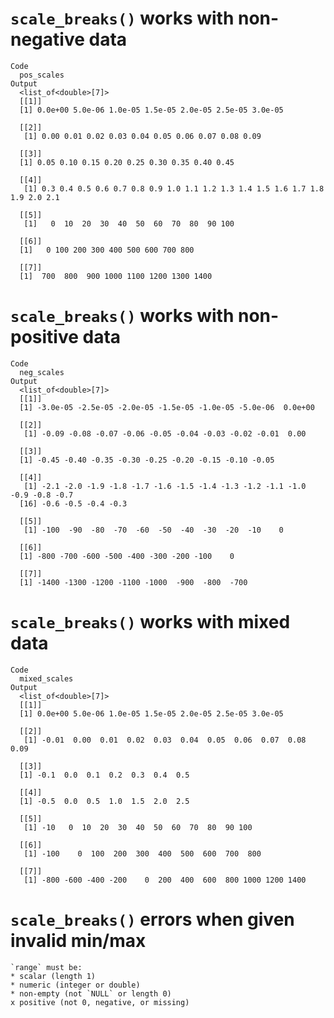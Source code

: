 # `scale_breaks()` works with non-negative data

    Code
      pos_scales
    Output
      <list_of<double>[7]>
      [[1]]
      [1] 0.0e+00 5.0e-06 1.0e-05 1.5e-05 2.0e-05 2.5e-05 3.0e-05
      
      [[2]]
       [1] 0.00 0.01 0.02 0.03 0.04 0.05 0.06 0.07 0.08 0.09
      
      [[3]]
      [1] 0.05 0.10 0.15 0.20 0.25 0.30 0.35 0.40 0.45
      
      [[4]]
       [1] 0.3 0.4 0.5 0.6 0.7 0.8 0.9 1.0 1.1 1.2 1.3 1.4 1.5 1.6 1.7 1.8 1.9 2.0 2.1
      
      [[5]]
       [1]   0  10  20  30  40  50  60  70  80  90 100
      
      [[6]]
      [1]   0 100 200 300 400 500 600 700 800
      
      [[7]]
      [1]  700  800  900 1000 1100 1200 1300 1400
      

# `scale_breaks()` works with non-positive data

    Code
      neg_scales
    Output
      <list_of<double>[7]>
      [[1]]
      [1] -3.0e-05 -2.5e-05 -2.0e-05 -1.5e-05 -1.0e-05 -5.0e-06  0.0e+00
      
      [[2]]
       [1] -0.09 -0.08 -0.07 -0.06 -0.05 -0.04 -0.03 -0.02 -0.01  0.00
      
      [[3]]
      [1] -0.45 -0.40 -0.35 -0.30 -0.25 -0.20 -0.15 -0.10 -0.05
      
      [[4]]
       [1] -2.1 -2.0 -1.9 -1.8 -1.7 -1.6 -1.5 -1.4 -1.3 -1.2 -1.1 -1.0 -0.9 -0.8 -0.7
      [16] -0.6 -0.5 -0.4 -0.3
      
      [[5]]
       [1] -100  -90  -80  -70  -60  -50  -40  -30  -20  -10    0
      
      [[6]]
      [1] -800 -700 -600 -500 -400 -300 -200 -100    0
      
      [[7]]
      [1] -1400 -1300 -1200 -1100 -1000  -900  -800  -700
      

# `scale_breaks()` works with mixed data

    Code
      mixed_scales
    Output
      <list_of<double>[7]>
      [[1]]
      [1] 0.0e+00 5.0e-06 1.0e-05 1.5e-05 2.0e-05 2.5e-05 3.0e-05
      
      [[2]]
       [1] -0.01  0.00  0.01  0.02  0.03  0.04  0.05  0.06  0.07  0.08  0.09
      
      [[3]]
      [1] -0.1  0.0  0.1  0.2  0.3  0.4  0.5
      
      [[4]]
      [1] -0.5  0.0  0.5  1.0  1.5  2.0  2.5
      
      [[5]]
       [1] -10   0  10  20  30  40  50  60  70  80  90 100
      
      [[6]]
       [1] -100    0  100  200  300  400  500  600  700  800
      
      [[7]]
       [1] -800 -600 -400 -200    0  200  400  600  800 1000 1200 1400
      

# `scale_breaks()` errors when given invalid min/max

    `range` must be:
    * scalar (length 1)
    * numeric (integer or double)
    * non-empty (not `NULL` or length 0)
    x positive (not 0, negative, or missing)

